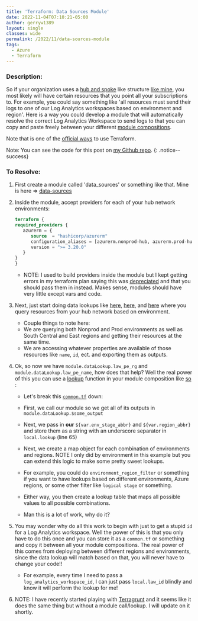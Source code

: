 ```yaml
---
title: 'Terraform: Data Sources Module'
date: 2022-11-04T07:10:21-05:00
author: gerryw1389
layout: single
classes: wide
permalink: /2022/11/data-sources-module
tags:
  - Azure
  - Terraform
---
```

<!--more-->

### Description:

So if your organization uses a [hub and spoke](https://learn.microsoft.com/en-us/azure/cloud-adoption-framework/decision-guides/software-defined-network/hub-spoke) like structure [like mine](https://automationadmin.com/2022/10/tf-new-subscription), you most likely will have certain resources that you point all your subscriptions to. For example, you could say something like 'all resources must send their logs to one of our Log Analytics workspaces based on environment and region'. Here is a way you could develop a module that will automatically resolve the correct Log Analytics Workspace to send logs to that you can copy and paste freely between your different [module compositions](https://automationadmin.com/2022/08/calling-remote-modules).

Note that is one of the [official ways](https://developer.hashicorp.com/terraform/language/modules/develop/composition#data-only-modules) to use Terraform.

Note: You can see the code for this post on [my Github repo](https://github.com/gerryw1389/terraform-modules/tree/main/data-sources).
{: .notice--success}

### To Resolve:

1. First create a module called 'data_sources' or something like that. Mine is here => [data-sources](https://github.com/gerryw1389/terraform-modules/tree/main/data-sources)

1. Inside the module, accept providers for each of your hub network environments:

   ```terraform
   terraform {
   required_providers {
      azurerm = {
         source  = "hashicorp/azurerm"
         configuration_aliases = [azurerm.nonprod-hub, azurerm.prod-hub, ]
         version = ">= 3.20.0"
      }
   }
   }
   ```

   - NOTE: I used to build providers inside the module but I kept getting errors in my terraform plan saying this was [depreciated](https://developer.hashicorp.com/terraform/language/modules/develop/providers#legacy-shared-modules-with-provider-configurations) and that you should pass them in instead. Makes sense, modules should have very little except vars and code.

1. Next, just start doing data lookups like [here](https://github.com/gerryw1389/terraform-modules/blob/main/data-sources/data_event_hub.tf), [here](https://github.com/gerryw1389/terraform-modules/blob/main/data-sources/data_law.tf), and [here](https://github.com/gerryw1389/terraform-modules/blob/main/data-sources/data_priv_dns.tf) where you query resources from your hub network based on environment.

   - Couple things to note here:
   - We are querying both Nonprod and Prod environments as well as South Central and East regions and getting their resources at the same time.
   - We are accessing whatever properties are available of those resources like `name`, `id`, ect. and exporting them as outputs.

3. Ok, so now we have `module.dataLookup.law_pe_rg` and `module.dataLookup.law_pe_name`, how does that help? Well the real power of this you can use a [lookup](https://developer.hashicorp.com/terraform/language/functions/lookup) function in your module composition like [so](https://github.com/gerryw1389/terraform-modules/blob/main/data-sources/examples/common.tf) :

   - Let's break this [`common.tf`](https://github.com/gerryw1389/terraform-modules/blob/main/data-sources/examples/common.tf) down:

   - First, we call our module so we get all of its outputs in `module.dataLookup.$some_output`
   - Next, we pass in **our** `${var.env_stage_abbr}` and `${var.region_abbr}` and store them as a string with an underscore separator in `local.lookup` (line 65)
   - Next, we create a map object for each combination of environments and regions. NOTE I only did by environment in this example but you can extend this logic to make some pretty sweet lookups.
   - For example, you could do `environment_region_filter` or something if you want to have lookups based on different environments, Azure regions, or some other filter like `logical stage` or something.
   - Either way, you then create a lookup table that maps all possible values to all possible combinations.
   - Man this is a lot of work, why do it?

4. You may wonder why do all this work to begin with just to get a stupid `id` for a Log Analytics workspace. Well the power of this is that you only have to do this once and you can store it as a `common.tf` or something and copy it between all your module compositions. The real power of this comes from deploying between different regions and environments, since the data lookup will match based on that, you will never have to change your code!!

   - For example, every time I need to pass a `log_analytics_workspace_id`, I can just pass `local.law_id` blindly and know it will perform the lookup for me!

1. NOTE: I have recently started playing with [Terragrunt](https://automationadmin.com/2023/01/terragrunt-repo-structure-v1) and it seems like it does the same thing but without a module call/lookup. I will update on it shortly.